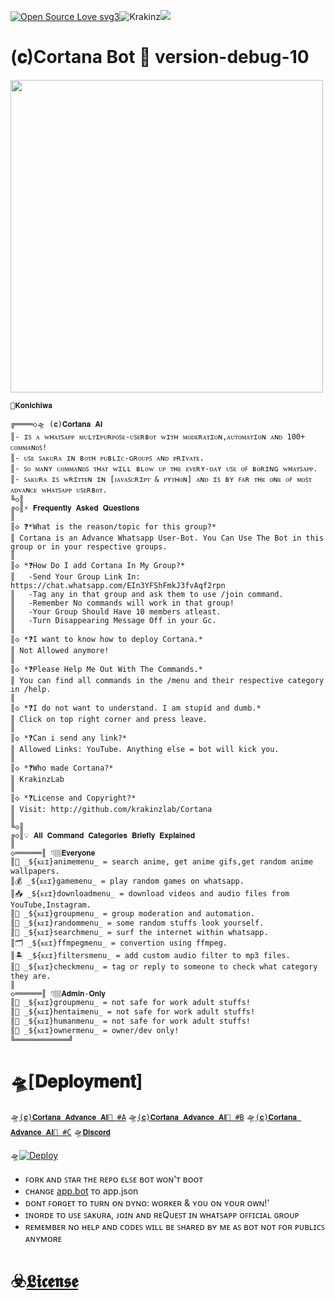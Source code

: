 [![Open Source Love svg3](https://badges.frapsoft.com/os/v3/open-source.svg?v=103)](https://github.com/ellerbrock/open-source-badges/)<img align="centre" src="https://img.shields.io/badge/Made%20for-VSCode-1f425f.svg" alt="Krakinz"/><img align="centre" src="https://img.shields.io/badge/Maintained%3F-yes-green.svg"/>

# (𝐜)Cortana Bot 📡 version-debug-10 

<img align="centre"  height="500" src="https://github.com/Krakinz/Cortana/blob/KrakinzLab/Cortana%E2%98%A3%EF%B8%8FReactor/%C6%88%D6%85%CA%80%C8%B6%C7%9F%D5%BC%C7%9F.png">

```
🦋𝐊𝐨𝐧𝐢𝐜𝐡𝐢𝐰𝐚

╔════◇🛸 (𝐜)𝐂𝐨𝐫𝐭𝐚𝐧𝐚 𝐀𝐈
║- ɪꜱ ᴀ ᴡʜᴀᴛꜱᴀᴘᴘ ᴍᴜʟᴛɪᴘᴜʀᴘᴏꜱᴇ-ᴜꜱᴇʀʙᴏᴛ ᴡɪᴛʜ ᴍᴏᴅᴇʀᴀᴛɪᴏɴ,ᴀᴜᴛᴏᴍᴀᴛɪᴏɴ ᴀɴᴅ 100+ ᴄᴏᴍᴍᴀɴᴅꜱ!
║- ᴜꜱᴇ ꜱᴀᴋᴜʀᴀ ɪɴ ʙᴏᴛʜ ᴘᴜʙʟɪᴄ-ɢʀᴏᴜᴘꜱ ᴀɴᴅ ᴘʀɪᴠᴀᴛᴇ.
║- ꜱᴏ ᴍᴀɴʏ ᴄᴏᴍᴍᴀɴᴅꜱ ᴛʜᴀᴛ ᴡɪʟʟ ʙʟᴏᴡ ᴜᴘ ᴛʜᴇ ᴇᴠᴇʀʏ-ᴅᴀʏ ᴜꜱᴇ ᴏꜰ ʙᴏʀɪɴɢ ᴡʜᴀᴛꜱᴀᴘᴘ.
║- ꜱᴀᴋᴜʀᴀ ɪꜱ ᴡʀɪᴛᴛᴇɴ ɪɴ [ᴊᴀᴠᴀꜱᴄʀɪᴘᴛ & ᴘʏᴛʜᴏɴ] ᴀɴᴅ ɪꜱ ʙʏ ꜰᴀʀ ᴛʜᴇ ᴏɴᴇ ᴏꜰ ᴍᴏꜱᴛ ᴀᴅᴠᴀɴᴄᴇ ᴡʜᴀᴛꜱᴀᴘᴘ ᴜꜱᴇʀʙᴏᴛ.
╚◇║
╔◇║⚡ 𝐅𝐫𝐞𝐪𝐮𝐞𝐧𝐭𝐥𝐲 𝐀𝐬𝐤𝐞𝐝 𝐐𝐮𝐞𝐬𝐭𝐢𝐨𝐧𝐬
║
║◇ ❓*What is the reason/topic for this group?*
║ Cortana is an Advance Whatsapp User-Bot. You Can Use The Bot in this group or in your respective groups.
║
║◇ *❓How Do I add Cortana In My Group?*
║   -Send Your Group Link In: https://chat.whatsapp.com/EIn3YFShFmkJ3fvAqf2rpn
║   -Tag any in that group and ask them to use /join command.
║   -Remember No commands will work in that group!
║   -Your Group Should Have 10 members atleast.
║   -Turn Disappearing Message Off in your Gc.
║
║◇ *❓I want to know how to deploy Cortana.*
║ Not Allowed anymore!
║
║◇ *❓Please Help Me Out With The Commands.*
║ You can find all commands in the /menu and their respective category in /help.
║
║◇ *❓I do not want to understand. I am stupid and dumb.*
║ Click on top right corner and press leave.
║
║◇ *❓Can i send any link?*
║ Allowed Links: YouTube. Anything else = bot will kick you.
║
║◇ *❓Who made Cortana?*
║ KrakinzLab
║
║◇ *❓License and Copyright?*
║ Visit: http://github.com/krakinzlab/Cortana
║
╚◇║
╔◇║💡 𝐀𝐥𝐥 𝐂𝐨𝐦𝐦𝐚𝐧𝐝 𝐂𝐚𝐭𝐞𝐠𝐨𝐫𝐢𝐞𝐬 𝐁𝐫𝐢𝐞𝐟𝐥𝐲 𝐄𝐱𝐩𝐥𝐚𝐢𝐧𝐞𝐝
║
◇══════║ 👇🏽𝐄𝐯𝐞𝐫𝐲𝐨𝐧𝐞 
║🍣 _${ᴋᴇɪ}animemenu_ = search anime, get anime gifs,get random anime wallpapers.
║💰 _${ᴋᴇɪ}gamemenu_ = play random games on whatsapp.
║📥 _${ᴋᴇɪ}downloadmenu_ = download videos and audio files from YouTube,Instagram.
║🔰 _${ᴋᴇɪ}groupmenu_ = group moderation and automation.
║🦄 _${ᴋᴇɪ}randommenu_ = some random stuffs look yourself.
║🔎 _${ᴋᴇɪ}searchmenu_ = surf the internet within whatsapp.
║🗂️ _${ᴋᴇɪ}ffmpegmenu_ = convertion using ffmpeg. 
║🏝️ _${ᴋᴇɪ}filtersmenu_ = add custom audio filter to mp3 files.
║🎨 _${ᴋᴇɪ}checkmenu_ = tag or reply to someone to check what category they are.
║
◇══════║ 👇🏽𝐀𝐝𝐦𝐢𝐧-𝐎𝐧𝐥𝐲
║🔰 _${ᴋᴇɪ}groupmenu_ = not safe for work adult stuffs!
║🍄 _${ᴋᴇɪ}hentaimenu_ = not safe for work adult stuffs! 
║🥃 _${ᴋᴇɪ}humanmenu_ = not safe for work adult stuffs!  
║🐙 _${ᴋᴇɪ}ownermenu_ = owner/dev only! 
╚════════════╝
```

# 🛸[𝐃𝐞𝐩𝐥𝐨𝐲𝐦𝐞𝐧𝐭]

🛸[`(𝐜)𝐂𝐨𝐫𝐭𝐚𝐧𝐚 𝐀𝐝𝐯𝐚𝐧𝐜𝐞 𝐀𝐈🍾 #A`](https://chat.whatsapp.com/LKN8uVBd8ucHRHofz0jBSd)
🛸[`(𝐜)𝐂𝐨𝐫𝐭𝐚𝐧𝐚 𝐀𝐝𝐯𝐚𝐧𝐜𝐞 𝐀𝐈🍾 #B`](https://chat.whatsapp.com/HKO5WLEZxMe3xWCyiv6vBu)
🛸[`(𝐜)𝐂𝐨𝐫𝐭𝐚𝐧𝐚 𝐀𝐝𝐯𝐚𝐧𝐜𝐞 𝐀𝐈🍾 #C`](https://chat.whatsapp.com/EIn3YFShFmkJ3fvAqf2rpn)
🛸[`𝐃𝐢𝐬𝐜𝐨𝐫𝐝`](https://discord.gg/xcFN6NDHEV)

🛸[![Deploy](https://www.herokucdn.com/deploy/button.svg)](https://heroku.com/deploy?template=https://github.com/Krakinz/Cortana.git/tree/KrakinzLab)

- ꜰᴏʀᴋ ᴀɴᴅ ꜱᴛᴀʀ ᴛʜᴇ ʀᴇᴘᴏ ᴇʟꜱᴇ ʙᴏᴛ ᴡᴏɴ'ᴛ ʙᴏᴏᴛ
- ᴄʜᴀɴɢᴇ [app.bot](app.bot) ᴛᴏ app.json
- ᴅᴏɴᴛ ꜰᴏʀɢᴇᴛ ᴛᴏ ᴛᴜʀɴ ᴏɴ ᴅʏɴᴏ: ᴡᴏʀᴋᴇʀ & ʏᴏᴜ ᴏɴ ʏᴏᴜʀ ᴏᴡɴ!'
- ɪɴᴏʀᴅᴇ ᴛᴏ ᴜꜱᴇ ꜱᴀᴋᴜʀᴀ, ᴊᴏɪɴ ᴀɴᴅ ʀᴇQᴜᴇꜱᴛ ɪɴ ᴡʜᴀᴛꜱᴀᴘᴘ ᴏꜰꜰɪᴄɪᴀʟ ɢʀᴏᴜᴘ
- ʀᴇᴍᴇᴍʙᴇʀ ɴᴏ ʜᴇʟᴘ ᴀɴᴅ ᴄᴏᴅᴇꜱ ᴡɪʟʟ ʙᴇ ꜱʜᴀʀᴇᴅ ʙʏ ᴍᴇ ᴀꜱ ʙᴏᴛ ɴᴏᴛ ꜰᴏʀ ᴘᴜʙʟɪᴄꜱ ᴀɴʏᴍᴏʀᴇ

# ☣️[𝕷𝖎𝖈𝖊𝖓𝖘𝖊](LICENSE)
